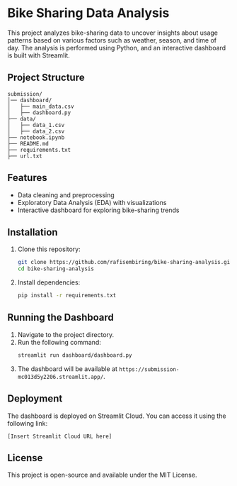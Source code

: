 # Bike Sharing Data Analysis

This project analyzes bike-sharing data to uncover insights about usage patterns based on various factors such as weather, season, and time of day. The analysis is performed using Python, and an interactive dashboard is built with Streamlit.

## Project Structure
```
submission/
│── dashboard/
│   ├── main_data.csv
│   ├── dashboard.py
├── data/
│   ├── data_1.csv
│   ├── data_2.csv
├── notebook.ipynb
├── README.md
├── requirements.txt
├── url.txt
```

## Features
- Data cleaning and preprocessing
- Exploratory Data Analysis (EDA) with visualizations
- Interactive dashboard for exploring bike-sharing trends

## Installation
1. Clone this repository:
   ```bash
   git clone https://github.com/rafisembiring/bike-sharing-analysis.git
   cd bike-sharing-analysis
   ```
2. Install dependencies:
   ```bash
   pip install -r requirements.txt
   ```

## Running the Dashboard
1. Navigate to the project directory.
2. Run the following command:
   ```bash
   streamlit run dashboard/dashboard.py
   ```
3. The dashboard will be available at `https://submission-mc013d5y2206.streamlit.app/`.

## Deployment
The dashboard is deployed on Streamlit Cloud. You can access it using the following link:
```
[Insert Streamlit Cloud URL here]
```

## License
This project is open-source and available under the MIT License.
